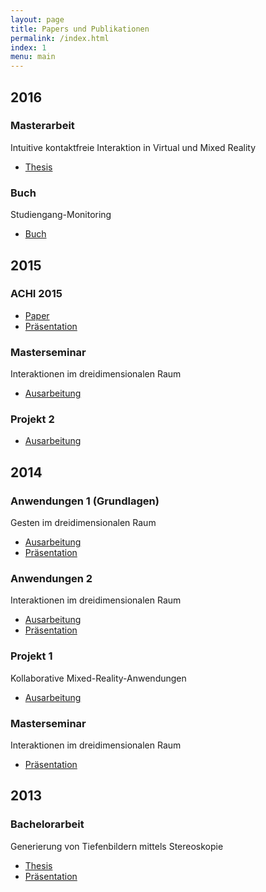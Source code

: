 ```yaml
---
layout: page
title: Papers und Publikationen
permalink: /index.html
index: 1
menu: main
---
```


<h2>2016</h2>
<h3>Masterarbeit</h3>
<p>Intuitive kontaktfreie Interaktion in Virtual und Mixed Reality</p>
<ul>
<li><a href="http://edoc.sub.uni-hamburg.de/haw/frontdoor.php?source_opus=3723&la=de">Thesis</a></li>
</ul>
<h3>Buch</h3>
<p>Studiengang-Monitoring</p>
<ul>
<li><a href="https://www.shaker.de/de/content/catalogue/index.asp?lang=de&ID=8&ISBN=978-3-8440-4850-6&search=yes">Buch</a></li>
</ul>

<h2>2015</h2>
<h3>ACHI 2015</h3>
<ul>
<li><a href="http://www.thinkmind.org/index.php?view=article&#038;articleid=achi_2015_10_40_20184">Paper</a></li>
<li><a href="https://speakerdeck.com/1blankz7/distributed-collaborative-construction-in-mixed-reality">Präsentation</a></li>
</ul>
<h3>Masterseminar</h3>
<p>Interaktionen im dreidimensionalen Raum</p>
<ul>
<li><a href="http://users.informatik.haw-hamburg.de/~ubicomp/projekte/master2014-sem/blank/bericht.pdf">Ausarbeitung</a></li>
</ul>
<h3>Projekt 2</h3>
<ul>
<li><a href="http://i2e.informatik.haw-hamburg.de/assets/docs/p2/p2_blank_2015.pdf">Ausarbeitung</a></li>
</ul>

<h2>2014</h2>
<h3>Anwendungen 1 (Grundlagen)</h3>
<p>Gesten im dreidimensionalen Raum</p>
<ul>
<li><a href="http://users.informatik.haw-hamburg.de/~ubicomp/projekte/master2013-aw1/blank/bericht.pdf">Ausarbeitung</a></li>
<li><a href="http://users.informatik.haw-hamburg.de/~ubicomp/projekte/master2013-aw1/blank/folien.pdf">Präsentation</a></li>
</ul>
<h3>Anwendungen 2</h3>
<p>Interaktionen im dreidimensionalen Raum</p>
<ul>
<li><a href="http://users.informatik.haw-hamburg.de/~ubicomp/projekte/master2014-aw2/blank/bericht.pdf">Ausarbeitung</a></li>
<li><a href="http://users.informatik.haw-hamburg.de/%7Eubicomp/projekte/master2014-aw2/blank/folien.pdf">Präsentation</a></li>
</ul>
<h3>Projekt 1</h3>
<p>Kollaborative Mixed-Reality-Anwendungen</p>
<ul>
<li><a href="http://i2e.informatik.haw-hamburg.de/assets/docs/p1/p1_blank_2014.pdf">Ausarbeitung</a></li>
</ul>
<h3>Masterseminar</h3>
<p>Interaktionen im dreidimensionalen Raum</p>
<ul>
<li><a href="http://users.informatik.haw-hamburg.de/~ubicomp/projekte/master2014-sem/blank/folien.pdf">Präsentation</a></li>
</ul>

<h2>2013</h2>
<h3>Bachelorarbeit</h3>
<p>Generierung von Tiefenbildern mittels Stereoskopie</p>
<ul>
<li><a href="http://edoc.sub.uni-hamburg.de/haw/volltexte/2013/2171/pdf/bachelorthesis.pdf">Thesis</a></li>
<li><a href="http://i2e.informatik.haw-hamburg.de/assets/docs/ba/ba_blank_2013_kolloquium.pdf">Präsentation</a></li>
</ul>